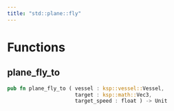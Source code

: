 ```yaml
---
title: "std::plane::fly"
---
```




# Functions


## plane_fly_to

```rust
pub fn plane_fly_to ( vessel : ksp::vessel::Vessel,
                      target : ksp::math::Vec3,
                      target_speed : float ) -> Unit
```


